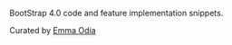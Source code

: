 BootStrap 4.0 code and feature implementation snippets.

Curated by [Emma Odia]("https://twitter.com/emma_odia")

